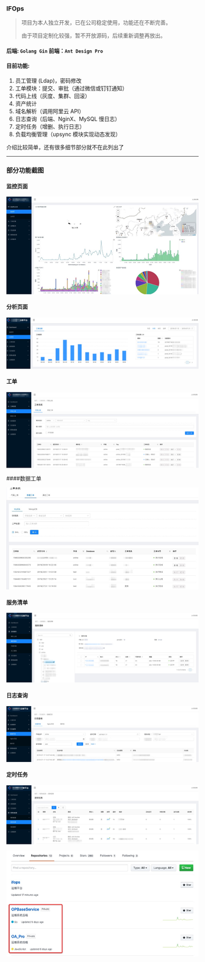 

### IFOps
> 项目为本人独立开发，已在公司稳定使用，功能还在不断完善。
>
> 由于项目定制化较强，暂不开放源码，后续重新调整再放出。

#### 后端: `Golang Gin` 前端：`Ant Design Pro`

#### 目前功能:
1. 员工管理 (Ldap)，密码修改
2. 工单模块：提交、审批（通过微信或钉钉通知）
3. 代码上线（灰度、集群、回滚）
4. 资产统计
5. 域名解析（调用阿里云 API）
6. 日志查询（后端、NginX、MySQL 慢日志）
7. 定时任务（增删、执行日志）
8. 负载均衡管理（upsync 模块实现动态发现）



介绍比较简单，还有很多细节部分就不在此列出了

-------

### 部分功能截图
#### 监控页面
![](./screenshots/dashboard.jpg)

#### 分析页面

![](./screenshots/analysis.jpg)

#### 工单

![](./screenshots/workorder.jpg)

####数据工单

![](./screenshots/dataorder.jpg)

#### 服务清单

![](./screenshots/services.jpg)

#### 日志查询

![](./screenshots/logquery.jpg)

#### 定时任务

![](./screenshots/cronserver.jpg)



![](./screenshots/repos.jpg)
